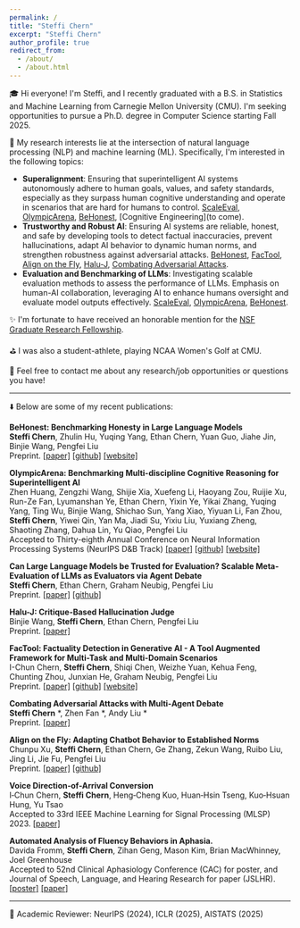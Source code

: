 ```yaml
---
permalink: /
title: "Steffi Chern"
excerpt: "Steffi Chern"
author_profile: true
redirect_from: 
  - /about/
  - /about.html
---
```


🎓 Hi everyone! I'm Steffi, and I recently graduated with a B.S. in Statistics and Machine Learning from Carnegie Mellon University (CMU). I'm seeking opportunities to pursue a Ph.D. degree in Computer Science starting Fall 2025.

🧠 My research interests lie at the intersection of natural language processing (NLP) and machine learning (ML). Specifically, I'm interested in the following topics: 
- **Superalignment**: Ensuring that superintelligent AI systems autonomously adhere to human goals, values, and safety standards, especially as they surpass human cognitive understanding and operate in scenarios that are hard for humans to control. [ScaleEval](https://arxiv.org/abs/2401.16788), [OlympicArena](https://arxiv.org/abs/2406.12753), [BeHonest](https://arxiv.org/abs/2406.13261), [Cognitive Engineering](to come).
- **Trustworthy and Robust AI**: Ensuring AI systems are reliable, honest, and safe by developing tools to detect factual inaccuracies, prevent hallucinations, adapt AI behavior to dynamic human norms, and strengthen robustness against adversarial attacks. [BeHonest](https://arxiv.org/abs/2406.13261), [FacTool](https://arxiv.org/abs/2307.13528), [Align on the Fly](https://arxiv.org/abs/2312.15907), [Halu-J](https://arxiv.org/pdf/2407.12943), [Combating Adversarial Attacks](https://arxiv.org/abs/2401.05998).
- **Evaluation and Benchmarking of LLMs**: Investigating scalable evaluation methods to assess the performance of LLMs. Emphasis on human-AI collaboration, leveraging AI to enhance humans oversight and evaluate model outputs effectively. [ScaleEval](https://arxiv.org/abs/2401.16788), [OlympicArena](https://arxiv.org/abs/2406.12753), [BeHonest](https://arxiv.org/abs/2406.13261).
<!-- 🚀 In this rapidly evolving field, I strive to contribute to the advancement of techniques that ensure the trustworthiness and robustness of LLMs. -->

✨ I'm fortunate to have received an honorable mention for the [NSF Graduate Research Fellowship](https://www.nsfgrfp.org/).

<!-- 🚀 In this rapidly evolving field, I strive to contribute towards establishing more reliable and comprehensive evaluation frameworks to better understand the capabilities and limitations of existing AI systems, thereby enhancing their trustworthiness and ensuring their behaviors follow human intentions. -->

⛳ I was also a student-athlete, playing NCAA Women's Golf at CMU.

📩 Feel free to contact me about any research/job opportunities or questions you have!

--------------------------------------------------------------------------------------------------------------
⬇️ Below are some of my recent publications:

**BeHonest: Benchmarking Honesty in Large Language Models**  
**Steffi Chern**, Zhulin Hu, Yuqing Yang, Ethan Chern, Yuan Guo, Jiahe Jin, Binjie Wang, Pengfei Liu  
Preprint. [[paper]](https://arxiv.org/abs/2406.13261) [[github]](https://github.com/GAIR-NLP/BeHonest) [[website]](https://gair-nlp.github.io/BeHonest/)

**OlympicArena: Benchmarking Multi-discipline Cognitive Reasoning for Superintelligent AI**  
Zhen Huang, Zengzhi Wang, Shijie Xia, Xuefeng Li, Haoyang Zou, Ruijie Xu, Run-Ze Fan, Lyumanshan Ye, Ethan Chern, Yixin Ye, Yikai Zhang, Yuqing Yang, Ting Wu, Binjie Wang, Shichao Sun, Yang Xiao, Yiyuan Li, Fan Zhou, **Steffi Chern**, Yiwei Qin, Yan Ma, Jiadi Su, Yixiu Liu, Yuxiang Zheng, Shaoting Zhang, Dahua Lin, Yu Qiao, Pengfei Liu  
Accepted to Thirty-eighth Annual Conference on Neural Information Processing Systems (NeurIPS D&B Track) [[paper]](https://arxiv.org/abs/2406.12753) [[github]](https://github.com/GAIR-NLP/OlympicArena) [[website]](https://gair-nlp.github.io/OlympicArena/)

**Can Large Language Models be Trusted for Evaluation? Scalable Meta-Evaluation of LLMs as Evaluators via Agent Debate**  
**Steffi Chern**, Ethan Chern, Graham Neubig, Pengfei Liu    
Preprint. [[paper]](https://arxiv.org/abs/2401.16788) [[github]](https://github.com/GAIR-NLP/scaleeval)

**Halu-J: Critique-Based Hallucination Judge**  
Binjie Wang, **Steffi Chern**, Ethan Chern, Pengfei Liu  
Preprint. [[paper]](https://arxiv.org/pdf/2407.12943)

**FacTool: Factuality Detection in Generative AI - A Tool Augmented Framework for Multi-Task and Multi-Domain Scenarios**  
I-Chun Chern, **Steffi Chern**, Shiqi Chen, Weizhe Yuan, Kehua Feng, Chunting Zhou, Junxian He, Graham Neubig, Pengfei Liu    
Preprint. [[paper]](https://arxiv.org/abs/2307.13528) [[github]](https://github.com/GAIR-NLP/factool) [[website]](https://ethanc111.github.io/factool_website/)

**Combating Adversarial Attacks with Multi‑Agent Debate**  
**Steffi Chern** *, Zhen Fan *, Andy Liu *      
Preprint. [[paper]](https://arxiv.org/abs/2401.05998)

**Align on the Fly: Adapting Chatbot Behavior to Established Norms**     
Chunpu Xu, **Steffi Chern**, Ethan Chern, Ge Zhang, Zekun Wang, Ruibo Liu, Jing Li, Jie Fu, Pengfei Liu       
Preprint. [[paper]](https://arxiv.org/abs/2312.15907) [[github]](https://github.com/GAIR-NLP/OPO)

**Voice Direction‑of-Arrival Conversion**  
I‑Chun Chern, **Steffi Chern**, Heng‑Cheng Kuo, Huan‑Hsin Tseng, Kuo‑Hsuan Hung, Yu Tsao  
Accepted to 33rd IEEE Machine Learning for Signal Processing (MLSP) 2023. [[paper]](https://ieeexplore.ieee.org/abstract/document/10285936)

**Automated Analysis of Fluency Behaviors in Aphasia.**    
Davida Fromm, **Steffi Chern**, Zihan Geng, Mason Kim, Brian MacWhinney, Joel Greenhouse   
Accepted to 52nd Clinical Aphasiology Conference (CAC) for poster, and Journal of Speech, Language, and Hearing Research for paper (JSLHR). [[poster]](https://aphasia.talkbank.org/posters/23CAC-Fromm.pdf) [[paper]](https://drive.google.com/file/d/1_cZjQS0qW4kYmwJhCcCKMt3OGcr9AdJV/view)

--------------------------------------------------------------------------------------------------------------
🔎 Academic Reviewer: NeurIPS (2024), ICLR (2025), AISTATS (2025)


<!--
A data-driven personal website
======
Like many other Jekyll-based GitHub Pages templates, academicpages makes you separate the website's content from its form. The content & metadata of your website are in structured markdown files, while various other files constitute the theme, specifying how to transform that content & metadata into HTML pages. You keep these various markdown (.md), YAML (.yml), HTML, and CSS files in a public GitHub repository. Each time you commit and push an update to the repository, the [GitHub pages](https://pages.github.com/) service creates static HTML pages based on these files, which are hosted on GitHub's servers free of charge.

Getting started
======
1. Register a GitHub account if you don't have one and confirm your e-mail (required!)
1. Fork [this repository](https://github.com/academicpages/academicpages.github.io) by clicking the "fork" button in the top right. 
1. Go to the repository's settings (rightmost item in the tabs that start with "Code", should be below "Unwatch"). Rename the repository "[your GitHub username].github.io", which will also be your website's URL.
1. Set site-wide configuration and create content & metadata (see below -- also see [this set of diffs](http://archive.is/3TPas) showing what files were changed to set up [an example site](https://getorg-testacct.github.io) for a user with the username "getorg-testacct")
1. Upload any files (like PDFs, .zip files, etc.) to the files/ directory. They will appear at https://[your GitHub username].github.io/files/example.pdf.  
1. Check status by going to the repository settings, in the "GitHub pages" section

Site-wide configuration
------
The main configuration file for the site is in the base directory in [_config.yml](https://github.com/academicpages/academicpages.github.io/blob/master/_config.yml), which defines the content in the sidebars and other site-wide features. You will need to replace the default variables with ones about yourself and your site's github repository. The configuration file for the top menu is in [_data/navigation.yml](https://github.com/academicpages/academicpages.github.io/blob/master/_data/navigation.yml). For example, if you don't have a portfolio or blog posts, you can remove those items from that navigation.yml file to remove them from the header. 

Create content & metadata
------
For site content, there is one markdown file for each type of content, which are stored in directories like _publications, _talks, _posts, _teaching, or _pages. For example, each talk is a markdown file in the [_talks directory](https://github.com/academicpages/academicpages.github.io/tree/master/_talks). At the top of each markdown file is structured data in YAML about the talk, which the theme will parse to do lots of cool stuff. The same structured data about a talk is used to generate the list of talks on the [Talks page](https://academicpages.github.io/talks), each [individual page](https://academicpages.github.io/talks/2012-03-01-talk-1) for specific talks, the talks section for the [CV page](https://academicpages.github.io/cv), and the [map of places you've given a talk](https://academicpages.github.io/talkmap.html) (if you run this [python file](https://github.com/academicpages/academicpages.github.io/blob/master/talkmap.py) or [Jupyter notebook](https://github.com/academicpages/academicpages.github.io/blob/master/talkmap.ipynb), which creates the HTML for the map based on the contents of the _talks directory).

**Markdown generator**

I have also created [a set of Jupyter notebooks](https://github.com/academicpages/academicpages.github.io/tree/master/markdown_generator
) that converts a CSV containing structured data about talks or presentations into individual markdown files that will be properly formatted for the academicpages template. The sample CSVs in that directory are the ones I used to create my own personal website at stuartgeiger.com. My usual workflow is that I keep a spreadsheet of my publications and talks, then run the code in these notebooks to generate the markdown files, then commit and push them to the GitHub repository.

How to edit your site's GitHub repository
------
Many people use a git client to create files on their local computer and then push them to GitHub's servers. If you are not familiar with git, you can directly edit these configuration and markdown files directly in the github.com interface. Navigate to a file (like [this one](https://github.com/academicpages/academicpages.github.io/blob/master/_talks/2012-03-01-talk-1.md) and click the pencil icon in the top right of the content preview (to the right of the "Raw | Blame | History" buttons). You can delete a file by clicking the trashcan icon to the right of the pencil icon. You can also create new files or upload files by navigating to a directory and clicking the "Create new file" or "Upload files" buttons. 

Example: editing a markdown file for a talk
![Editing a markdown file for a talk](/images/editing-talk.png)

For more info
------
More info about configuring academicpages can be found in [the guide](https://academicpages.github.io/markdown/). The [guides for the Minimal Mistakes theme](https://mmistakes.github.io/minimal-mistakes/docs/configuration/) (which this theme was forked from) might also be helpful.
-->
